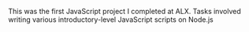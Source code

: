 This was the first JavaScript project I completed at ALX. Tasks involved writing various introductory-level JavaScript scripts on Node.js
